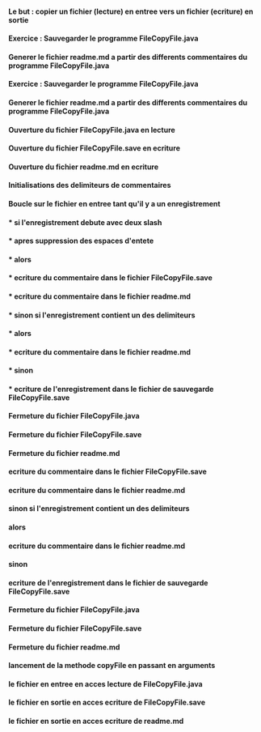 #### Le but : copier un fichier (lecture) en entree vers un fichier (ecriture) en sortie
####
#### Exercice : Sauvegarder le programme FileCopyFile.java
####            Generer le fichier readme.md a partir des differents commentaires du programme FileCopyFile.java
####
#### Exercice : Sauvegarder le programme FileCopyFile.java 
####            Generer le fichier readme.md a partir des differents commentaires du programme FileCopyFile.java
####
#### Ouverture du fichier FileCopyFile.java en lecture
#### Ouverture du fichier FileCopyFile.save en ecriture
#### Ouverture du fichier readme.md en ecriture
####
#### Initialisations des delimiteurs de commentaires

#### Boucle sur le fichier en entree tant qu'il y a un enregistrement
#### * si l'enregistrement debute avec deux slash
#### * apres suppression des espaces d'entete
#### * alors
####   * ecriture du commentaire dans le fichier FileCopyFile.save
####   * ecriture du commentaire dans le fichier readme.md
#### * sinon si l'enregistrement contient un des delimiteurs
####   * alors
####   * ecriture du commentaire dans le fichier readme.md
####   * sinon
####   * ecriture de l'enregistrement dans le fichier de sauvegarde FileCopyFile.save
####
#### Fermeture du fichier FileCopyFile.java
#### Fermeture du fichier FileCopyFile.save
#### Fermeture du fichier readme.md
####
####     ecriture du commentaire dans le fichier FileCopyFile.save
####     ecriture du commentaire dans le fichier readme.md
#### sinon si l'enregistrement contient un des delimiteurs
####       alors
####           ecriture du commentaire dans le fichier readme.md
####       sinon
####           ecriture de l'enregistrement dans le fichier de sauvegarde FileCopyFile.save
####
#### Fermeture du fichier FileCopyFile.java
#### Fermeture du fichier FileCopyFile.save
#### Fermeture du fichier readme.md
####
#### lancement de la methode copyFile en passant en arguments
#### le fichier en entree en acces lecture  de FileCopyFile.java
#### le fichier en sortie en acces ecriture de FileCopyFile.save
#### le fichier en sortie en acces ecriture de readme.md
